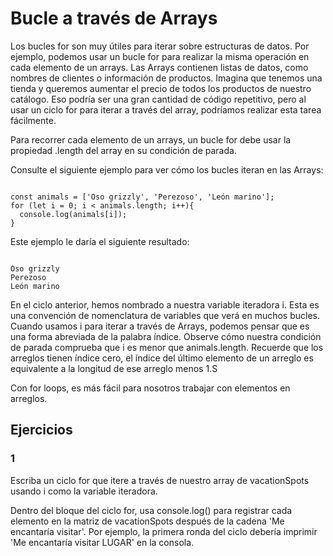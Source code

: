 # Bucle a través de Arrays

Los bucles for son muy útiles para iterar sobre estructuras de datos. Por ejemplo, podemos usar un bucle for para realizar la misma operación en cada elemento de un arrays. Las Arrays contienen listas de datos, como nombres de clientes o información de productos. Imagina que tenemos una tienda y queremos aumentar el precio de todos los productos de nuestro catálogo. Eso podría ser una gran cantidad de código repetitivo, pero al usar un ciclo for para iterar a través del array, podríamos realizar esta tarea fácilmente.

Para recorrer cada elemento de un arrays, un bucle for debe usar la propiedad .length del array en su condición de parada.

Consulte el siguiente ejemplo para ver cómo los bucles iteran en las Arrays:

~~~

const animals = ['Oso grizzly', 'Perezoso', 'León marino'];
for (let i = 0; i < animals.length; i++){
  console.log(animals[i]);
}

~~~

Este ejemplo le daría el siguiente resultado:

~~~

Oso grizzly
Perezoso
León marino

~~~

En el ciclo anterior, hemos nombrado a nuestra variable iteradora i. Esta es una convención de nomenclatura de variables que verá en muchos bucles. Cuando usamos i para iterar a través de Arrays, podemos pensar que es una forma abreviada de la palabra índice. Observe cómo nuestra condición de parada comprueba que i es menor que animals.length. Recuerde que los arreglos tienen índice cero, el índice del último elemento de un arreglo es equivalente a la longitud de ese arreglo menos 1.S

Con for loops, es más fácil para nosotros trabajar con elementos en arreglos.

## Ejercicios

### 1

Escriba un ciclo for que itere a través de nuestro array de vacationSpots usando i como la variable iteradora.

Dentro del bloque del ciclo for, usa console.log() para registrar cada elemento en la matriz de vacationSpots después de la cadena 'Me encantaría visitar'. Por ejemplo, la primera ronda del ciclo debería imprimir 'Me encantaría visitar LUGAR' en la consola.